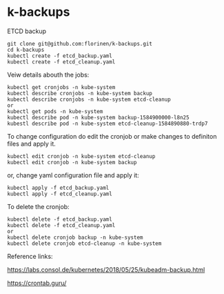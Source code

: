 # k-backups
ETCD backup 

```
git clone git@github.com:florinen/k-backups.git
cd k-backups
kubectl create -f etcd_backup.yaml
kubectl create -f etcd_cleanup.yaml
```
Veiw details abouth the jobs:
```
kubectl get cronjobs -n kube-system
kubectl describe cronjobs -n kube-system backup
kubectl describe cronjobs -n kube-system etcd-cleanup
or
kubectl get pods -n kube-system
kubectl describe pod -n kube-system backup-1584900000-l8n25
kubestl describe pod -n kube-system etcd-cleanup-1584890880-trdp7
```

To change configuration do edit the cronjob or make changes to definiton files and apply it.
```
kubectl edit cronjob -n kube-system etcd-cleanup
kubectl edit cronjob -n kube-system backup
```
or, change yaml configuration file and apply it:
```
kubectl apply -f etcd_backup.yaml
kubectl apply -f etcd_cleanup.yaml
```
To delete the cronjob:
```
kubectl delete -f etcd_backup.yaml
kubectl delete -f etcd_cleanup.yaml
or
kubectl delete cronjob backup -n kube-system
kubectl delete cronjob etcd-cleanup -n kube-system
```


Reference links:

https://labs.consol.de/kubernetes/2018/05/25/kubeadm-backup.html

https://crontab.guru/
